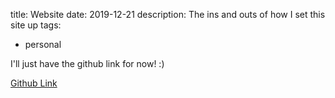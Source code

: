title: Website
date: 2019-12-21
description: The ins and outs of how I set this site up
tags:
  - personal

I'll just have the github link for now! :)

[Github Link](https://github.com/contagon/PersonalSite "github")
